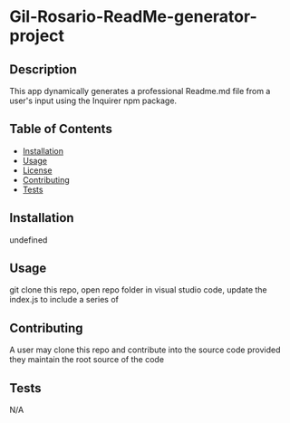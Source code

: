 # Gil-Rosario-ReadMe-generator-project

  ## Description
This app dynamically generates a professional Readme.md file from a user's input using the Inquirer npm package.

## Table of Contents
- [Installation](#installation)
- [Usage](#usage)
- [License](#license)
- [Contributing](#contributing)
- [Tests](#tests)

## Installation
undefined

## Usage
git clone this repo, open repo folder in visual studio code, update the index.js to include a series of

## Contributing
A user may clone this repo and contribute into the source code provided they maintain the root source of the code

## Tests
N/A 
